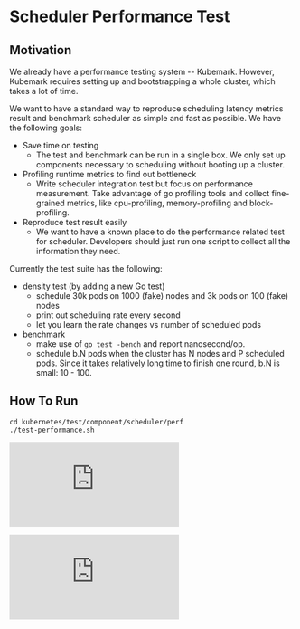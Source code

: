Scheduler Performance Test
======

Motivation
------
We already have a performance testing system -- Kubemark. However, Kubemark requires setting up and bootstrapping a whole cluster, which takes a lot of time.

We want to have a standard way to reproduce scheduling latency metrics result and benchmark scheduler as simple and fast as possible. We have the following goals:

- Save time on testing
  - The test and benchmark can be run in a single box.
    We only set up components necessary to scheduling without booting up a cluster.
- Profiling runtime metrics to find out bottleneck
  - Write scheduler integration test but focus on performance measurement.
    Take advantage of go profiling tools and collect fine-grained metrics,
    like cpu-profiling, memory-profiling and block-profiling.
- Reproduce test result easily
  - We want to have a known place to do the performance related test for scheduler.
    Developers should just run one script to collect all the information they need.

Currently the test suite has the following:

- density test (by adding a new Go test)
  - schedule 30k pods on 1000 (fake) nodes and 3k pods on 100 (fake) nodes
  - print out scheduling rate every second
  - let you learn the rate changes vs number of scheduled pods
- benchmark
  - make use of `go test -bench` and report nanosecond/op.
  - schedule b.N pods when the cluster has N nodes and P scheduled pods. Since it takes relatively long time to finish one round, b.N is small: 10 - 100.


How To Run
------
```
cd kubernetes/test/component/scheduler/perf
./test-performance.sh
```


<!-- BEGIN MUNGE: GENERATED_ANALYTICS -->
[![Analytics](https://kubernetes-site.appspot.com/UA-36037335-10/GitHub/test/component/scheduler/perf/README.md?pixel)]()
<!-- END MUNGE: GENERATED_ANALYTICS -->


[![Analytics](https://kubernetes-site.appspot.com/UA-36037335-10/GitHub/test/integration/scheduler_perf/README.md?pixel)]()
